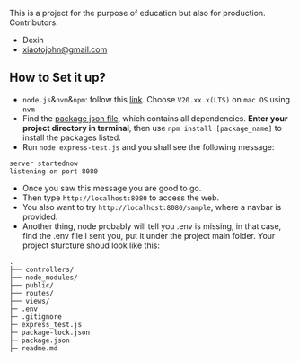 This is a project for the purpose of education but also for production.
Contributors:
- Dexin
- xiaotojohn@gmail.com

## How to Set it up?
- `node.js`&`nvm`&`npm`: follow this [link](https://nodejs.org/en/download/package-manager). Choose `V20.xx.x(LTS)` on `mac OS` using `nvm`
- Find the [package json file](package.json), which contains all dependencies. **Enter your project directory in terminal**, then use ```npm install [package_name]``` to install the packages listed.
- Run `node express-test.js` and you shall see the following message: 

```
server startednow 
listening on port 8080
```
- Once you saw this message you are good to go.
- Then type `http://localhost:8080` to access the web.
- You also want to try `http://localhost:8080/sample`, where a navbar is provided.
- Another thing, node probably will tell you .env is missing, in that case, find the .env file I sent you, put it under the project main folder. Your project sturcture shoud look like this:
```
.
├── controllers/
├── node_modules/
├── public/
├── routes/
├── views/
├─ .env
├─ .gitignore
├─ express_test.js
├─ package-lock.json
├─ package.json
├─ readme.md
```